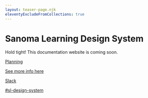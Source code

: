 ```yaml
---
layout: teaser-page.njk
eleventyExcludeFromCollections: true
---
```

<div class="ds-teaser">
  <div class="ds-teaser__logo"></div>
  <div class="ds-teaser-background ds-teaser__dots"></div>
  <div class="ds-teaser-background ds-teaser__chat"></div>
  <div class="ds-teaser-background ds-teaser__arrow"></div>
  <div class="ds-teaser-background ds-teaser__user"></div>
  <div class="ds-teaser-background ds-teaser__dots-second"></div>
  <div class="ds-teaser-background ds-teaser__empty"></div>
  <div class="ds-teaser-background ds-teaser__empty-second"></div>
  <div class="ds-teaser-background ds-teaser__right-arrow"></div>
  <div class="ds-teaser-background ds-teaser__list"></div>
  <div class="ds-teaser-background ds-teaser__mobile"></div>
  <div class="ds-teaser-background ds-teaser__left-arrow"></div>
  <div class="ds-teaser-background ds-teaser__notification"></div>
  <div class="ds-teaser-background ds-teaser__message"></div>
  <div class="ds-teaser-background ds-teaser__dots-half"></div>
  <div class="ds-teaser-background ds-teaser__mobile-bottom"></div>
  <div class="ds-teaser-background ds-teaser__empty-half"></div>
  <div class="ds-teaser-background ds-teaser__user-bottom"></div>
  <div class="ds-teaser-background ds-teaser__chat-bottom"></div>
  
  <div class="ds-teaser__wrapper">
    <h1>Sanoma Learning <span class="ds-teaser__heading-part">Design System</span></h1>    
    <p>Hold tight! This documentation website is coming soon.</p>
    <div class="ds-teaser__card-wrapper">
      <a href="https://github.com/orgs/sl-design-system/projects/2" target="_blank" class="ds-teaser__card">
        <div class="ds-teaser__card-text">
          <p class="ds-teaser__card-text-heading">Planning</p>
          <span>See more info here</span>
        </div>
        <div class="ds-teaser__card-icon ds-teaser__card-icon--github"></div>
      </a>
      <a href="https://sanoma.slack.com/archives/C03SA9HUUA3" class="ds-teaser__card">
        <div class="ds-teaser__card-text">
          <p class="ds-teaser__card-text-heading">Slack</p>
          <span>#sl-design-system</span>
        </div>
        <div class="ds-teaser__card-icon ds-teaser__card-icon--slack"></div>
      </a>
    </div>
  </div>
</div>